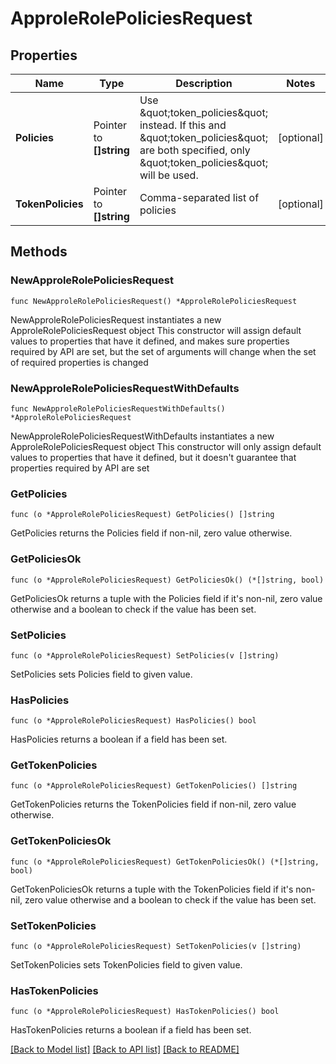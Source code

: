 # ApproleRolePoliciesRequest

## Properties

Name | Type | Description | Notes
------------ | ------------- | ------------- | -------------
**Policies** | Pointer to **[]string** | Use \&quot;token_policies\&quot; instead. If this and \&quot;token_policies\&quot; are both specified, only \&quot;token_policies\&quot; will be used. | [optional] 
**TokenPolicies** | Pointer to **[]string** | Comma-separated list of policies | [optional] 

## Methods

### NewApproleRolePoliciesRequest

`func NewApproleRolePoliciesRequest() *ApproleRolePoliciesRequest`

NewApproleRolePoliciesRequest instantiates a new ApproleRolePoliciesRequest object
This constructor will assign default values to properties that have it defined,
and makes sure properties required by API are set, but the set of arguments
will change when the set of required properties is changed

### NewApproleRolePoliciesRequestWithDefaults

`func NewApproleRolePoliciesRequestWithDefaults() *ApproleRolePoliciesRequest`

NewApproleRolePoliciesRequestWithDefaults instantiates a new ApproleRolePoliciesRequest object
This constructor will only assign default values to properties that have it defined,
but it doesn't guarantee that properties required by API are set

### GetPolicies

`func (o *ApproleRolePoliciesRequest) GetPolicies() []string`

GetPolicies returns the Policies field if non-nil, zero value otherwise.

### GetPoliciesOk

`func (o *ApproleRolePoliciesRequest) GetPoliciesOk() (*[]string, bool)`

GetPoliciesOk returns a tuple with the Policies field if it's non-nil, zero value otherwise
and a boolean to check if the value has been set.

### SetPolicies

`func (o *ApproleRolePoliciesRequest) SetPolicies(v []string)`

SetPolicies sets Policies field to given value.

### HasPolicies

`func (o *ApproleRolePoliciesRequest) HasPolicies() bool`

HasPolicies returns a boolean if a field has been set.

### GetTokenPolicies

`func (o *ApproleRolePoliciesRequest) GetTokenPolicies() []string`

GetTokenPolicies returns the TokenPolicies field if non-nil, zero value otherwise.

### GetTokenPoliciesOk

`func (o *ApproleRolePoliciesRequest) GetTokenPoliciesOk() (*[]string, bool)`

GetTokenPoliciesOk returns a tuple with the TokenPolicies field if it's non-nil, zero value otherwise
and a boolean to check if the value has been set.

### SetTokenPolicies

`func (o *ApproleRolePoliciesRequest) SetTokenPolicies(v []string)`

SetTokenPolicies sets TokenPolicies field to given value.

### HasTokenPolicies

`func (o *ApproleRolePoliciesRequest) HasTokenPolicies() bool`

HasTokenPolicies returns a boolean if a field has been set.


[[Back to Model list]](../README.md#documentation-for-models) [[Back to API list]](../README.md#documentation-for-api-endpoints) [[Back to README]](../README.md)


